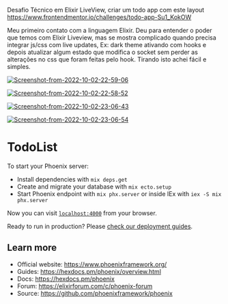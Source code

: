 Desafio Técnico em Elixir LiveView, criar um todo app com este layout https://www.frontendmentor.io/challenges/todo-app-Su1_KokOW

Meu primeiro contato com a linguagem Elixir.
Deu para entender o poder que temos com Elixir Liveview, mas se mostra complicado quando precisa integrar js/css com live updates, Ex: dark theme ativando com hooks e depois atualizar algum estado que modifica o socket sem perder as alterações no css que foram feitas pelo hook. Tirando isto achei fácil e simples.

<a href="https://ibb.co/JrcVvn0"><img src="https://i.ibb.co/tYHgqBk/Screenshot-from-2022-10-02-22-59-06.png" alt="Screenshot-from-2022-10-02-22-59-06" border="0"></a>

<a href="https://ibb.co/KF8Whnk"><img src="https://i.ibb.co/zGtZxdY/Screenshot-from-2022-10-02-22-58-52.png" alt="Screenshot-from-2022-10-02-22-58-52" border="0"></a>

<a href="https://ibb.co/qk1xh4g"><img src="https://i.ibb.co/182bBpX/Screenshot-from-2022-10-02-23-06-43.png" alt="Screenshot-from-2022-10-02-23-06-43" border="0"></a>

<a href="https://ibb.co/vDmCppc"><img src="https://i.ibb.co/Km7cdd5/Screenshot-from-2022-10-02-23-06-54.png" alt="Screenshot-from-2022-10-02-23-06-54" border="0"></a>



# TodoList

To start your Phoenix server:

  * Install dependencies with `mix deps.get`
  * Create and migrate your database with `mix ecto.setup`
  * Start Phoenix endpoint with `mix phx.server` or inside IEx with `iex -S mix phx.server`

Now you can visit [`localhost:4000`](http://localhost:4000) from your browser.

Ready to run in production? Please [check our deployment guides](https://hexdocs.pm/phoenix/deployment.html).

## Learn more

  * Official website: https://www.phoenixframework.org/
  * Guides: https://hexdocs.pm/phoenix/overview.html
  * Docs: https://hexdocs.pm/phoenix
  * Forum: https://elixirforum.com/c/phoenix-forum
  * Source: https://github.com/phoenixframework/phoenix
